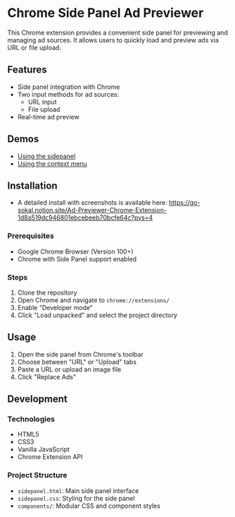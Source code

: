 # Chrome Side Panel Ad Previewer

This Chrome extension provides a convenient side panel for previewing and managing ad sources. It allows users to quickly load and preview ads via URL or file upload.

## Features

- Side panel integration with Chrome
- Two input methods for ad sources:
  - URL input
  - File upload
- Real-time ad preview

## Demos

- [Using the sidepanel](demo-videos/ad-previewer-demo-using-sidepanel.mp4)
- [Using the context menu](demo-videos/ad-previewer-demo-using-contextmenu.mp4)

## Installation
- A detailed install with screenshots is available here: https://go-sokal.notion.site/Ad-Previewer-Chrome-Extension-1d8a519dc946801ebcebeeb70bcfe64c?pvs=4

### Prerequisites

- Google Chrome Browser (Version 100+)
- Chrome with Side Panel support enabled

### Steps

1. Clone the repository
2. Open Chrome and navigate to `chrome://extensions/`
3. Enable "Developer mode"
4. Click "Load unpacked" and select the project directory

## Usage

1. Open the side panel from Chrome's toolbar
2. Choose between "URL" or "Upload" tabs
3. Paste a URL or upload an image file
4. Click "Replace Ads"

## Development

### Technologies

- HTML5
- CSS3
- Vanilla JavaScript
- Chrome Extension API

### Project Structure

- `sidepanel.html`: Main side panel interface
- `sidepanel.css`: Styling for the side panel
- `components/`: Modular CSS and component styles
